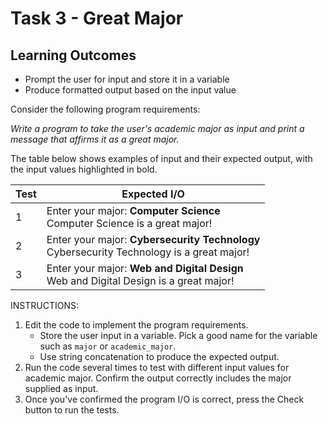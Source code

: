 # Task 3 - Great Major

## Learning Outcomes

- Prompt the user for input and store it in a variable
- Produce formatted output based on the input value

Consider the following program requirements:

<i>Write a program to take the user's academic major as input
and print a message that affirms it as a great major.</i>


The table below shows examples of input and their expected output, with the input values highlighted in bold.

| Test | Expected I/O                                                                                    | 
|------|-------------------------------------------------------------------------------------------------|
| 1    | Enter your major: <b>Computer Science</b><br>Computer Science is a great major!                 | 
| 2    | Enter your major: <b>Cybersecurity Technology</b><br>Cybersecurity Technology is a great major! |       
| 3    | Enter your major: <b>Web and Digital Design</b><br>Web and Digital Design is a great major!     |       


INSTRUCTIONS:

1. Edit the code to implement the program requirements.  
   - Store the user input in a variable.  Pick a good name for the variable such as `major` or `academic_major`.
   - Use string concatenation to produce the expected output.
2. Run the code several times to test with different input values for academic major. Confirm the output correctly includes the major supplied as input.
3. Once you've confirmed the program I/O is correct, press the Check button to run the tests.

